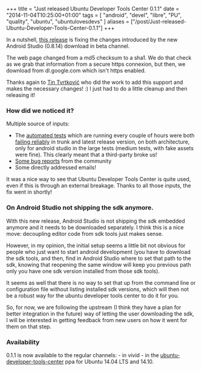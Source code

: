 +++
title = "Just released Ubuntu Developer Tools Center 0.1.1"
date = "2014-11-04T10:25:00+01:00"
tags = [ "android", "devel", "libre", "PU", "quality", "ubuntu", "ubuntulovesdevs" ]
aliases = ["/post/Just-released-Ubuntu-Developer-Tools-Center-0.1.1"]
+++
    <p>In a nutshell, <a href="https://github.com/didrocks/ubuntu-developer-tools-center/commit/110a68c2506da303d37cc51ab9fa9e2528af0794">this release</a> is fixing the changes introduced by the new Android Studio (0.8.14) download in beta channel.</p>


<p>The web page changed from a md5 checksum to a sha1. We do that check as we grab that information from a secure https connexion, but then, we download from dl.google.com which isn't https enabled.</p>


<p>Thanks again to <a href="https://github.com/Tinche">Tin Tvrtković</a> who did the work to add this support and makes the necessary changes! :) I just had to do a little cleanup and then releasing it!</p>


<h3>How did we noticed it?</h3>

<p>Multiple source of inputs:</p>
<ul>
<li>The <a href="https://jenkins.qa.ubuntu.com/view/All/job/udtc-trusty-tests/410/">automated tests</a> which are running every couple of hours were both <a href="https://jenkins.qa.ubuntu.com/view/All/job/udtc-trusty-tests/label=ps-trusty-desktop-i386-1,type=large/410/testReport/">failing reliably</a> in trunk and latest release version, on both architecture, only for android studio in the large tests (medium tests, with fake assets were fine). This clearly meant that a third-party broke us!</li>
<li><a href="https://github.com/didrocks/ubuntu-developer-tools-center/issues/44">Some bug reports</a> from the community</li>
<li>Some directly addressed emails!</li>
</ul>

<p>It was a nice way to see that Ubuntu Developer Tools Center is quite used, even if this is through an external breakage. Thanks to all those inputs, the fix went in shortly!</p>


<h3>On Android Studio not shipping the sdk anymore.</h3>

<p>With this new release, Android Studio is not shipping the sdk embedded anymore and it needs to be downloaded separately. I think this is a nice move: decoupling editor code from sdk tools just makes sense.</p>


<p>However, in my opinion, the initial setup seems a little bit not obvious for people who just want to start android development (you have to download the sdk tools, and then, find in Android Studio where to set that path to the sdk, knowing that reopening the same window will keep you previous path only you have one sdk version installed from those sdk tools).</p>


<p>It seems as well that there is no way to set that up from the command line or configuration file without listing installed sdk versions, which will then not be a robust way for the ubuntu developer tools center to do it for you.</p>


<p>So, for now, we are following the upstream (I think they have a plan for better integration in the future) way of letting the user downloading the sdk, I will be interested in getting feedback from new users on how it went for them on that step.</p>


<h3>Availability</h3>

<p>0.1.1 is now available to the regular channels:
- in vivid
- in the <a href="https://launchpad.net/~didrocks/+archive/ubuntu/ubuntu-developer-tools-center">ubuntu-developer-tools-center</a> ppa for Ubuntu 14.04 LTS and 14.10.</p>